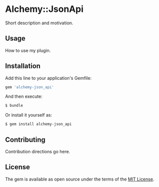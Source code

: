 # Alchemy::JsonApi
Short description and motivation.

## Usage
How to use my plugin.

## Installation
Add this line to your application's Gemfile:

```ruby
gem 'alchemy-json_api'
```

And then execute:
```bash
$ bundle
```

Or install it yourself as:
```bash
$ gem install alchemy-json_api
```

## Contributing
Contribution directions go here.

## License
The gem is available as open source under the terms of the [MIT License](https://opensource.org/licenses/MIT).
